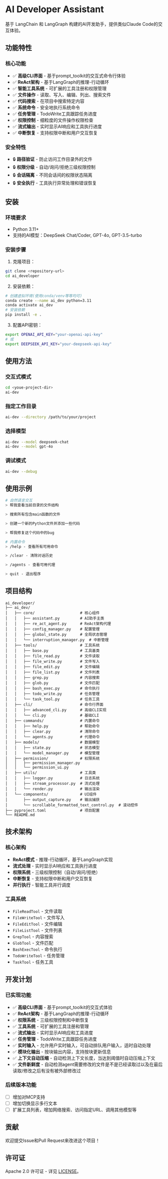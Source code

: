 # AI Developer Assistant

基于 LangChain 和 LangGraph 构建的AI开发助手，提供类似Claude Code的交互体验。

## 功能特性

### 核心功能
- ✅ **高级CLI界面** - 基于prompt_toolkit的交互式命令行体验
- ✅ **ReAct架构** - 基于LangGraph的推理-行动循环
- ✅ **智能工具系统** - 可扩展的工具注册和权限管理
- ✅ **文件操作** - 读取、写入、编辑、列出、搜索文件
- ✅ **代码搜索** - 在项目中搜索特定内容
- ✅ **系统命令** - 安全地执行系统命令
- ✅ **任务管理** - TodoWrite工具跟踪任务进度
- ✅ **权限控制** - 细粒度的文件操作权限检查
- ✅ **流式输出** - 实时显示AI响应和工具执行进度
- ✅ **中断恢复** - 支持权限中断和用户交互恢复

### 安全特性
- 🔒 **路径验证** - 防止访问工作目录外的文件
- 🔒 **权限分级** - 自动/询问/拒绝三级权限控制
- 🔒 **会话隔离** - 不同会话间的权限状态隔离
- 🔒 **安全执行** - 工具执行异常处理和错误恢复

## 安装

### 环境要求
- Python 3.11+
- 支持的AI模型：DeepSeek Chat/Coder, GPT-4o, GPT-3.5-turbo

### 安装步骤

1. 克隆项目：
```bash
git clone <repository-url>
cd ai_developer
```

2. 安装依赖：
```bash
# 创建虚拟环境(使用conda/venv等等均可)
conda create --name ai_dev python=3.11
conda activate ai_dev
# 安装依赖
pip install -e .
```

3. 配置API密钥：
```bash
export OPENAI_API_KEY="your-openai-api-key"
# 或
export DEEPSEEK_API_KEY="your-deepseek-api-key"
```

## 使用方法

### 交互式模式
```bash
cd <youe-project-dir>
ai-dev
```

### 指定工作目录
```bash
ai-dev --directory /path/to/your/project
```

### 选择模型
```bash
ai-dev --model deepseek-chat
ai-dev --model gpt-4o
```

### 调试模式
```bash
ai-dev --debug
```

## 使用示例

```bash
# 自然语言交互
> 帮我查看当前目录的文件结构

> 搜索所有包含main函数的文件

> 创建一个新的Python文件并添加一些代码

> 帮我修复这个代码中的bug

# 内置命令
> /help - 查看所有可用命令

> /clear - 清除对话历史

> /agents - 查看可用代理

> quit - 退出程序
```

## 项目结构

```
ai_developer/
├── ai_dev/
│   ├── core/                    # 核心组件
│   │   ├── assistant.py         # AI助手主类
│   │   ├── re_act_agent.py      # ReAct架构代理
│   │   ├── config_manager.py    # 配置管理
│   │   ├── global_state.py      # 全局状态管理
│   │   └── interruption_manager.py  # 中断管理
│   ├── tools/                   # 工具系统
│   │   ├── base.py              # 工具基类
│   │   ├── file_read.py         # 文件读取
│   │   ├── file_write.py        # 文件写入
│   │   ├── file_edit.py         # 文件编辑
│   │   ├── file_list.py         # 文件列表
│   │   ├── grep.py              # 内容搜索
│   │   ├── glob.py              # 文件匹配
│   │   ├── bash_exec.py         # 命令执行
│   │   ├── todo_write.py        # 任务管理
│   │   └── task_tool.py         # 任务工具
│   ├── cli/                     # 命令行界面
│   │   ├── advanced_cli.py      # 高级CLI实现
│   │   └── cli.py               # 基础CLI
│   ├── commands/                # 内置命令
│   │   ├── help.py              # 帮助命令
│   │   ├── clear.py             # 清除命令
│   │   └── agents.py            # 代理命令
│   ├── models/                  # 数据模型
│   │   ├── state.py             # 状态模型
│   │   └── model_manager.py     # 模型管理
│   ├── permission/              # 权限系统
│   │   ├── permission_manager.py
│   │   └── permission_ui.py
│   ├── utils/                   # 工具类
│   │   ├── logger.py            # 日志系统
│   │   ├── stream_processor.py  # 流式处理
│   │   └── render.py            # 输出渲染
│   └── components/              # UI组件
│       ├── output_capture.py    # 输出捕获
│       └── scrollable_formatted_text_control.py  # 滚动控件
├── pyproject.toml               # 项目配置
└── README.md
```

## 技术架构

### 核心架构
- **ReAct模式** - 推理-行动循环，基于LangGraph实现
- **流式处理** - 实时显示AI响应和工具执行进度
- **权限系统** - 三级权限控制（自动/询问/拒绝）
- **中断恢复** - 支持权限中断和用户交互恢复
- **并行执行** - 智能工具并行调度

### 工具系统
- `FileReadTool` - 文件读取
- `FileWriteTool` - 文件写入
- `FileEditTool` - 文件编辑
- `FileListTool` - 文件列表
- `GrepTool` - 内容搜索
- `GlobTool` - 文件匹配
- `BashExecTool` - 命令执行
- `TodoWriteTool` - 任务管理
- `TaskTool` - 任务工具

## 开发计划

### 已实现功能
- ✅ **高级CLI界面** - 基于prompt_toolkit的交互式体验
- ✅ **ReAct架构** - 基于LangGraph的推理-行动循环
- ✅ **权限系统** - 三级权限控制和中断恢复
- ✅ **工具系统** - 可扩展的工具注册和管理
- ✅ **流式输出** - 实时显示AI响应和工具进度
- ✅ **任务管理** - TodoWrite工具跟踪任务进度
- ✅ **实时输入** - 允许用户实时输入，可自动排队用户输入，适时自动处理
- ✅ **模块化输出** - 按块输出内容，支持按块更新信息
- ✅ **上下文自动压缩** - 自动检测上下文长度，当达到阈值时自动压缩上下文
- ✅ **文件新鲜度** - 自动检测agent需要修改的文件是不是已经读取过以及在最后读取/修改之后有没有被外部修改过

### 后续版本功能
- [ ] 增加对MCP支持
- [ ] 增加切换显示多行文本
- [ ] 扩展工具列表，增加网络搜索、访问指定URL、调用其他模型等

## 贡献

欢迎提交Issue和Pull Request来改进这个项目！

## 许可证

Apache 2.0 许可证 - 详见 [LICENSE](LICENSE)。